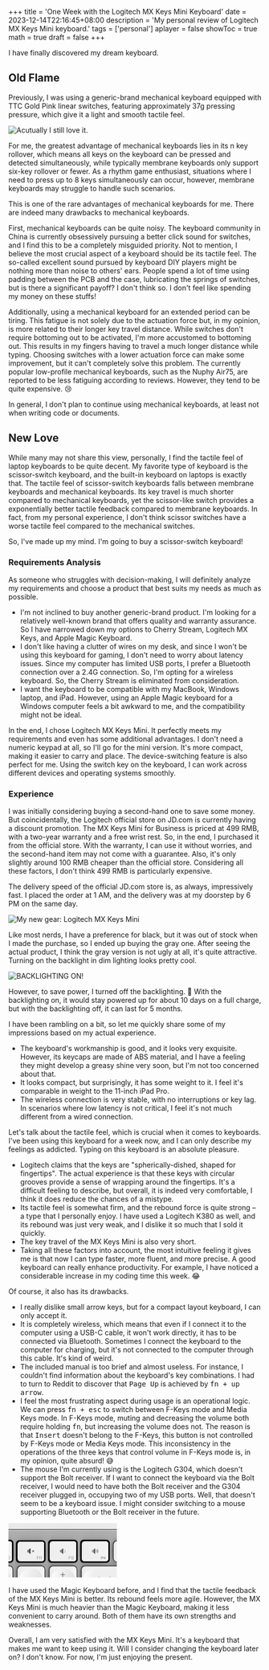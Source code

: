 +++
title = 'One Week with the Logitech MX Keys Mini Keyboard'
date = 2023-12-14T22:16:45+08:00
description = 'My personal review of Logitech MX Keys Mini keyboard.'
tags = ['personal']
aplayer = false
showToc = true
math = true
draft = false
+++

I have finally discovered my dream keyboard.

<!--more-->

## Old Flame

Previously, I was using a generic-brand mechanical keyboard equipped with TTC Gold Pink linear switches, featuring approximately 37g pressing pressure, which give it a light and smooth tactile feel.

![Acutually I still love it.](/images/mechanical_keyboard.jpg)

For me, the greatest advantage of mechanical keyboards lies in its n key rollover, which means all keys on the keyboard can be pressed and detected simultaneously, while typically membrane keyboards only support six-key rollover or fewer. As a rhythm game enthusiast, situations where I need to press up to 8 keys simultaneously can occur, however, membrane keyboards may struggle to handle such scenarios.

This is one of the rare advantages of mechanical keyboards for me. There are indeed many drawbacks to mechanical keyboards.

First, mechanical keyboards can be quite noisy. The keyboard community in China is currently obsessively pursuing a better click sound for switches, and I find this to be a completely misguided priority. Not to mention, I believe the most crucial aspect of a keyboard should be its tactile feel. The so-called excellent sound pursued by keyboard DIY players might be nothing more than noise to others' ears. People spend a lot of time using padding between the PCB and the case, lubricating the springs of switches, but is there a significant payoff? I don't think so. I don't feel like spending my money on these stuffs!

Additionally, using a mechanical keyboard for an extended period can be tiring. This fatigue is not solely due to the actuation force but, in my opinion, is more related to their longer key travel distance. While switches don't require bottoming out to be activated, I'm more accustomed to bottoming out. This results in my fingers having to travel a much longer distance while typing. Choosing switches with a lower actuation force can make some improvement, but it can't completely solve this problem. The currently popular low-profile mechanical keyboards, such as the Nuphy Air75, are reported to be less fatiguing according to reviews. However, they tend to be quite expensive. 😢

In general, I don't plan to continue using mechanical keyboards, at least not when writing code or documents.

## New Love

While many may not share this view, personally, I find the tactile feel of laptop keyboards to be quite decent. My favorite type of keyboard is the scissor-switch keyboard, and the built-in keyboard on laptops is exactly that. The tactile feel of scissor-switch keyboards falls between membrane keyboards and mechanical keyboards. Its key travel is much shorter compared to mechanical keyboards, yet the scissor-like switch provides a exponentially better tactile feedback compared to membrane keyboards. In fact, from my personal experience, I don't think scissor switches have a worse tactile feel compared to the mechanical switches.

So, I've made up my mind. I'm going to buy a scissor-switch keyboard!

### Requirements Analysis

As someone who struggles with decision-making, I will definitely analyze my requirements and choose a product that best suits my needs as much as possible.

- I'm not inclined to buy another generic-brand product. I'm looking for a relatively well-known brand that offers quality and warranty assurance. So I have narrowed down my options to Cherry Stream, Logitech MX Keys, and Apple Magic Keyboard.
- I don't like having a clutter of wires on my desk, and since I won't be using this keyboard for gaming, I don't need to worry about latency issues. Since my computer has limited USB ports, I prefer a Bluetooth connection over a 2.4G connection. So, I'm opting for a wireless keyboard. So, the Cherry Stream is eliminated from consideration.
- I want the keyboard to be compatible with my MacBook, Windows laptop, and iPad. However, using an Apple Magic keyboard for a Windows computer feels a bit awkward to me, and the compatibility might not be ideal.

In the end, I chose Logitech MX Keys Mini. It perfectly meets my requirements and even has some additional advantages. I don't need a numeric keypad at all, so I'll go for the mini version. It's more compact, making it easier to carry and place. The device-switching feature is also perfect for me. Using the switch key on the keyboard, I can work across different devices and operating systems smoothly.

### Experience

I was initially considering buying a second-hand one to save some money. But coincidentally, the Logitech official store on JD.com is currently having a discount promotion. The MX Keys Mini for Business is priced at 499 RMB, with a two-year warranty and a free wrist rest. So, in the end, I purchased it from the official store. With the warranty, I can use it without worries, and the second-hand item may not come with a guarantee. Also, it's only slightly around 100 RMB cheaper than the official store. Considering all these factors, I don't think 499 RMB is particularly expensive.

The delivery speed of the official JD.com store is, as always, impressively fast. I placed the order at 1 AM, and the delivery was at my doorstep by 6 PM on the same day.

![My new gear: Logitech MX Keys Mini](/images/mx_keys_mini.jpg)

Like most nerds, I have a preference for black, but it was out of stock when I made the purchase, so I ended up buying the gray one. After seeing the actual product, I think the gray version is not ugly at all, it's quite attractive. Turning on the backlight in dim lighting looks pretty cool.

![BACKLIGHTING ON!](/images/mx_keys_mini_backlighting.jpg)

However, to save power, I turned off the backlighting. 🤣 With the backlighting on, it would stay powered up for about 10 days on a full charge, but with the backlighting off, it can last for 5 months.

I have been rambling on a bit, so let me quickly share some of my impressions based on my actual experience.
- The keyboard's workmanship is good, and it looks very exquisite. However, its keycaps are made of ABS material, and I have a feeling they might develop a greasy shine very soon, but I'm not too concerned about that.
- It looks compact, but surprisingly, it has some weight to it. I feel it's comparable in weight to the 11-inch iPad Pro.
- The wireless connection is very stable, with no interruptions or key lag. In scenarios where low latency is not critical, I feel it's not much different from a wired connection.

Let's talk about the tactile feel, which is crucial when it comes to keyboards. I've been using this keyboard for a week now, and I can only describe my feelings as addicted. Typing on this keyboard is an absolute pleasure.
- Logitech claims that the keys are "spherically-dished, shaped for fingertips". The actual experience is that these keys with circular grooves provide a sense of wrapping around the fingertips. It's a difficult feeling to describe, but overall, it is indeed very comfortable, I think it does reduce the chances of a mistype.
- Its tactile feel is somewhat firm, and the rebound force is quite strong – a type that I personally enjoy. I have used a Logitech K380 as well, and its rebound was just very weak, and I dislike it so much that I sold it quickly.
- The key travel of the MX Keys Mini is also very short.
- Taking all these factors into account, the most intuitive feeling it gives me is that now I can type faster, more fluent, and more precise. A good keyboard can really enhance productivity. For example, I have noticed a considerable increase in my coding time this week. 😂

Of course, it also has its drawbacks.
- I really dislike small arrow keys, but for a compact layout keyboard, I can only accept it.
- It is completely wireless, which means that even if I connect it to the computer using a USB-C cable, it won't work directly, it has to be connected via Bluetooth. Sometimes I connect the keyboard to the computer for charging, but it's not connected to the computer through this cable. It's kind of weird.
- The included manual is too brief and almost useless. For instance, I couldn't find information about the keyboard's key combinations. I had to turn to Reddit to discover that <kbd>Page Up</kbd> is achieved by <kbd><kbd>fn</kbd> + <kbd>up arrow</kbd></kbd>.
- I feel the most frustrating aspect during usage is an operational logic. We can press <kbd><kbd>fn</kbd> + <kbd>esc</kbd></kbd> to switch between F-Keys mode and Media Keys mode. In F-Keys mode, muting and decreasing the volume both require holding <kbd>fn</kbd>, but increasing the volume does not. The reason is that <kbd>Insert</kbd> doesn't belong to the F-Keys, this button is not controlled by F-Keys mode or Media Keys mode. This inconsistency in the operations of the three keys that control volume in F-Keys mode is, in my opinion, quite absurd! 😅
- The mouse I'm currently using is the Logitech G304, which doesn't support the Bolt receiver. If I want to connect the keyboard via the Bolt receiver, I would need to have both the Bolt receiver and the G304 receiver plugged in, occupying two of my USB ports. Well, that doesn't seem to be a keyboard issue. I might consider switching to a mouse supporting Bluetooth or the Bolt receiver in the future.

![I think the Insert key should be included in F-Keys mode!](/images/mx_keys_mini_volume.png)

I have used the Magic Keyboard before, and I find that the tactile feedback of the MX Keys Mini is better. Its rebound feels more agile. However, the MX Keys Mini is much heavier than the Magic Keyboard, making it less convenient to carry around. Both of them have its own strengths and weaknesses.

Overall, I am very satisfied with the MX Keys Mini. It's a keyboard that makes me want to keep using it. Will I consider changing the keyboard later on? I don't know. For now, I'm just enjoying the present.